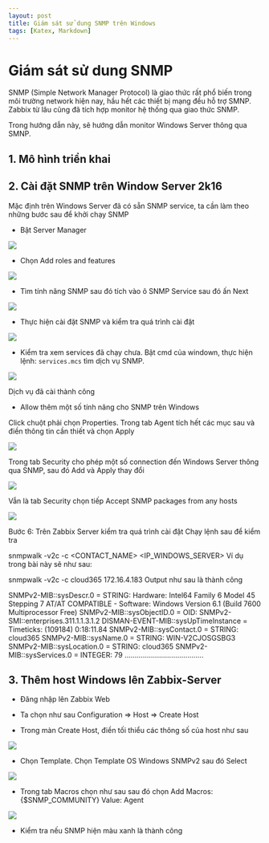 ```yaml
---
layout: post
title: Giám sát sử dung SNMP trên Windows
tags: [Katex, Markdown]
---
```


# Giám sát sử dung SNMP

SNMP (Simple Network Manager Protocol) là giao thức rất phổ biến trong môi trường network hiện nay, hầu hết các thiết bị mạng đều hỗ trợ SMNP. Zabbix từ lâu cũng đã tích hợp monitor hệ thống qua giao thức SNMP.

Trong hướng dẫn này, sẽ hướng dẫn monitor Windows Server thông qua SMNP. 


## 1. Mô hình triển khai

## 2. Cài đặt SNMP trên Window Server 2k16

Mặc định trên Windows Server đã có sẵn SNMP service, ta cần làm theo những bước sau để khởi chạy SNMP

- Bật Server Manager 

<img src=https://i.imgur.com/KtW7eze.png>

- Chọn Add roles and features

<img src=https://i.imgur.com/ReuKnLW.png>

- Tìm tính năng SNMP sau đó tích vào ô SNMP Service sau đó ấn Next

<img src=https://i.imgur.com/3yVi5IU.png>

- Thực hiện cài đặt SNMP và kiểm tra quá trình cài đặt

<img src=https://i.imgur.com/0xjLj2s.png>

- Kiểm tra xem services đã chạy chưa. Bật cmd của windown, thực hiện lệnh: `services.mcs` tìm dịch vụ SNMP.

<img src=https://i.imgur.com/BAiqTEg.png>

Dịch vụ đã cài thành công

- Allow thêm một số tính năng cho SNMP trên Windows

Click chuột phải chọn Properties. Trong tab Agent tích hết các mục sau và điền thông tin cần thiết và chọn Apply

<img src=https://i.imgur.com/7kOOaka.png>

Trong tab Security cho phép một số connection đến Windows Server thông qua SNMP, sau đó Add và Apply thay đổi

<img src=https://i.imgur.com/Eq81r4i.png>

Vẫn là tab Security chọn tiếp Accept SNMP packages from any hosts

<img src=https://i.imgur.com/mzB87j5.png>


Bước 6: Trên Zabbix Server kiểm tra quá trình cài đặt
Chạy lệnh sau để kiểm tra

snmpwalk -v2c -c <CONTACT_NAME> <IP_WINDOWS_SERVER>
Ví dụ trong bài này sẽ như sau:

snmpwalk -v2c -c cloud365 172.16.4.183
Output như sau là thành công

SNMPv2-MIB::sysDescr.0 = STRING: Hardware: Intel64 Family 6 Model 45 Stepping 7 AT/AT COMPATIBLE - Software: Windows Version 6.1 (Build 7600 Multiprocessor Free)
SNMPv2-MIB::sysObjectID.0 = OID: SNMPv2-SMI::enterprises.311.1.1.3.1.2
DISMAN-EVENT-MIB::sysUpTimeInstance = Timeticks: (109184) 0:18:11.84
SNMPv2-MIB::sysContact.0 = STRING: cloud365
SNMPv2-MIB::sysName.0 = STRING: WIN-V2CJOSGSBG3
SNMPv2-MIB::sysLocation.0 = STRING: cloud365
SNMPv2-MIB::sysServices.0 = INTEGER: 79
.......................................


## 3. Thêm host Windows lên Zabbix-Server

- Đăng nhập lên Zabbix Web

- Ta chọn như sau Configuration => Host => Create Host

- Trong màn Create Host, điền tối thiểu các thông số của host như sau

<img src=https://i.imgur.com/nQkdrCk.png>

- Chọn Template. Chọn Template OS Windows SNMPv2 sau đó Select

<img src=https://i.imgur.com/M4Ir82P.png>


- Trong tab Macros chọn như sau sau đó chọn Add
Macros: {$SNMP_COMMUNITY}
Value: Agent

<img src=https://i.imgur.com/DEDF8Lo.png>

- Kiểm tra nếu SNMP hiện màu xanh là thành công
